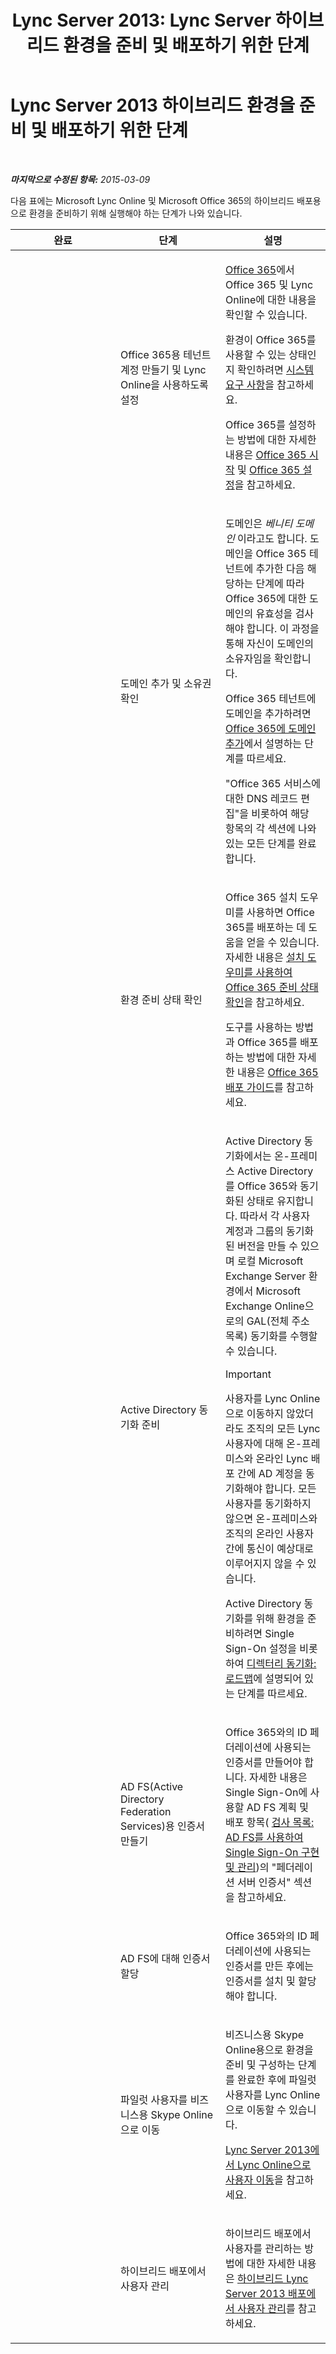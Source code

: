 ﻿---
title: 'Lync Server 2013: Lync Server 하이브리드 환경을 준비 및 배포하기 위한 단계'
TOCTitle: Lync Server 2013 하이브리드 환경을 준비 및 배포하기 위한 단계
ms:assetid: a50d4f7b-63f4-4663-af63-56ca87e4e3e7
ms:mtpsurl: https://technet.microsoft.com/ko-kr/library/JJ205157(v=OCS.15)
ms:contentKeyID: 49304610
ms.date: 08/24/2015
mtps_version: v=OCS.15
ms.translationtype: HT
---

# Lync Server 2013 하이브리드 환경을 준비 및 배포하기 위한 단계

 

_**마지막으로 수정된 항목:** 2015-03-09_

다음 표에는 Microsoft Lync Online 및 Microsoft Office 365의 하이브리드 배포용으로 환경을 준비하기 위해 실행해야 하는 단계가 나와 있습니다.


<table>
<colgroup>
<col style="width: 33%" />
<col style="width: 33%" />
<col style="width: 33%" />
</colgroup>
<thead>
<tr class="header">
<th>완료</th>
<th>단계</th>
<th>설명</th>
</tr>
</thead>
<tbody>
<tr class="odd">
<td><p></p></td>
<td><p>Office 365용 테넌트 계정 만들기 및 Lync Online을 사용하도록 설정</p></td>
<td><p><a href="http://go.microsoft.com/fwlink/?linkid=254980%26clcid=0x412">Office 365</a>에서 Office 365 및 Lync Online에 대한 내용을 확인할 수 있습니다.</p>
<p>환경이 Office 365를 사용할 수 있는 상태인지 확인하려면 <a href="http://go.microsoft.com/fwlink/p/?linkid=401408">시스템 요구 사항</a>을 참고하세요.</p>
<p>Office 365를 설정하는 방법에 대한 자세한 내용은 <a href="http://go.microsoft.com/fwlink/?linkid=254982%26clcid=0x412">Office 365 시작</a> 및 <a href="http://go.microsoft.com/fwlink/?linkid=254979%26clcid=0x412">Office 365 설정</a>을 참고하세요.</p></td>
</tr>
<tr class="even">
<td><p></p></td>
<td><p>도메인 추가 및 소유권 확인</p></td>
<td><p>도메인은 <em>베니티 도메인</em> 이라고도 합니다. 도메인을 Office 365 테넌트에 추가한 다음 해당하는 단계에 따라 Office 365에 대한 도메인의 유효성을 검사해야 합니다. 이 과정을 통해 자신이 도메인의 소유자임을 확인합니다.</p>
<p>Office 365 테넌트에 도메인을 추가하려면 <a href="http://go.microsoft.com/fwlink/?linkid=254983%26clcid=0x412">Office 365에 도메인 추가</a>에서 설명하는 단계를 따르세요.</p>
<p>&quot;Office 365 서비스에 대한 DNS 레코드 편집&quot;을 비롯하여 해당 항목의 각 섹션에 나와 있는 모든 단계를 완료합니다.</p></td>
</tr>
<tr class="odd">
<td><p></p></td>
<td><p>환경 준비 상태 확인</p></td>
<td><p>Office 365 설치 도우미를 사용하면 Office 365를 배포하는 데 도움을 얻을 수 있습니다. 자세한 내용은 <a href="http://go.microsoft.com/fwlink/p/?linkid=254985">설치 도우미를 사용하여 Office 365 준비 상태 확인</a>을 참고하세요.</p>
<p>도구를 사용하는 방법과 Office 365를 배포하는 방법에 대한 자세한 내용은 <a href="http://go.microsoft.com/fwlink/p/?linkid=257337">Office 365 배포 가이드</a>를 참고하세요.</p></td>
</tr>
<tr class="even">
<td><p></p></td>
<td><p>Active Directory 동기화 준비</p></td>
<td><p>Active Directory 동기화에서는 온-프레미스 Active Directory를 Office 365와 동기화된 상태로 유지합니다. 따라서 각 사용자 계정과 그룹의 동기화된 버전을 만들 수 있으며 로컬 Microsoft Exchange Server 환경에서 Microsoft Exchange Online으로의 GAL(전체 주소 목록) 동기화를 수행할 수 있습니다.</p>
<div class="alert">

> [!IMPORTANT]
> 사용자를 Lync Online으로 이동하지 않았더라도 조직의 모든 Lync 사용자에 대해 온-프레미스와 온라인 Lync 배포 간에 AD 계정을 동기화해야 합니다. 모든 사용자를 동기화하지 않으면 온-프레미스와 조직의 온라인 사용자 간에 통신이 예상대로 이루어지지 않을 수 있습니다.


</div>
<p>Active Directory 동기화를 위해 환경을 준비하려면 Single Sign-On 설정을 비롯하여 <a href="http://go.microsoft.com/fwlink/p/?linkid=254988">디렉터리 동기화: 로드맵</a>에 설명되어 있는 단계를 따르세요.</p></td>
</tr>
<tr class="odd">
<td><p></p></td>
<td><p>AD FS(Active Directory Federation Services)용 인증서 만들기</p></td>
<td><p>Office 365와의 ID 페더레이션에 사용되는 인증서를 만들어야 합니다. 자세한 내용은 Single Sign-On에 사용할 AD FS 계획 및 배포 항목( <a href="http://go.microsoft.com/fwlink/p/?linkid=285376">검사 목록: AD FS를 사용하여 Single Sign-On 구현 및 관리</a>)의 &quot;페더레이션 서버 인증서&quot; 섹션을 참고하세요.</p></td>
</tr>
<tr class="even">
<td><p></p></td>
<td><p>AD FS에 대해 인증서 할당</p></td>
<td><p>Office 365와의 ID 페더레이션에 사용되는 인증서를 만든 후에는 인증서를 설치 및 할당해야 합니다.</p></td>
</tr>
<tr class="odd">
<td><p></p></td>
<td><p>파일럿 사용자를 비즈니스용 Skype Online으로 이동</p></td>
<td><p>비즈니스용 Skype Online용으로 환경을 준비 및 구성하는 단계를 완료한 후에 파일럿 사용자를 Lync Online으로 이동할 수 있습니다.</p>
<p><a href="lync-server-2013-move-users-to-lync-online.md">Lync Server 2013에서 Lync Online으로 사용자 이동</a>을 참고하세요.</p></td>
</tr>
<tr class="even">
<td><p></p></td>
<td><p>하이브리드 배포에서 사용자 관리</p></td>
<td><p>하이브리드 배포에서 사용자를 관리하는 방법에 대한 자세한 내용은 <a href="lync-server-2013-administering-users-in-a-hybrid-deployment.md">하이브리드 Lync Server 2013 배포에서 사용자 관리</a>를 참고하세요.</p></td>
</tr>
</tbody>
</table>

